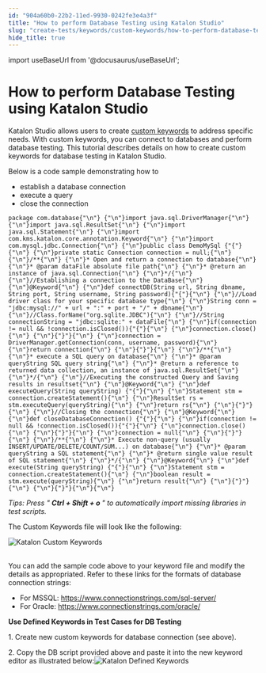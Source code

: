 ```yaml
---
id: "904a60b0-22b2-11ed-9930-0242fe3e4a3f"
title: "How to perform Database Testing using Katalon Studio"
slug: "create-tests/keywords/custom-keywords/how-to-perform-database-testing-using-katalon-studio"
hide_title: true
---
```

import useBaseUrl from '@docusaurus/useBaseUrl';


# <a id="id" class="anchor_top_offset"/><a id="ariaid-title1" class="anchor_top_offset"/>How to perform Database Testing using <span xmlns="http://www.w3.org/1999/xhtml" className="ph">Katalon Studio</span> 

<p xmlns="http://www.w3.org/1999/xhtml" className="p">Katalon Studio allows users to create <a className="xref" href="/create-tests/keywords/custom-keywords/introduction-to-custom-keywords-in-katalon-studio">custom keywords</a> to address specific needs. With custom keywords, you can connect to databases and perform database testing. This tutorial describes details on how to create custom keywords for database testing in Katalon Studio.</p> 
<p xmlns="http://www.w3.org/1999/xhtml" className="p">Below is a code sample demonstrating how to</p> 
<ul xmlns="http://www.w3.org/1999/xhtml" className="ul"><li className="li">establish a database connection</li><li className="li">execute a query</li><li className="li">close  the connection</li></ul> 
<pre xmlns="http://www.w3.org/1999/xhtml" className="pre codeblock"><code>package com.database{"\n"} {"\n"}import java.sql.DriverManager{"\n"} {"\n"}import java.sql.ResultSet{"\n"} {"\n"}import java.sql.Statement{"\n"} {"\n"}import com.kms.katalon.core.annotation.Keyword{"\n"} {"\n"}import com.mysql.jdbc.Connection{"\n"} {"\n"}public class DemoMySql {"{"}{"\n"} {"\n"}private static Connection connection = null;{"\n"} {"\n"}/**{"\n"} {"\n"}* Open and return a connection to database{"\n"} {"\n"}* @param dataFile absolute file path{"\n"} {"\n"}* @return an instance of java.sql.Connection{"\n"} {"\n"}*/{"\n"} {"\n"}//Establishing a connection to the DataBase{"\n"} {"\n"}@Keyword{"\n"} {"\n"}def connectDB(String url, String dbname, String port, String username, String password){"{"}{"\n"} {"\n"}//Load driver class for your specific database type{"\n"} {"\n"}String conn = "jdbc:mysql://" + url + ":" + port + "/" + dbname{"\n"} {"\n"}//Class.forName("org.sqlite.JDBC"){"\n"} {"\n"}//String connectionString = "jdbc:sqlite:" + dataFile{"\n"} {"\n"}if(connection != null &amp;&amp; !connection.isClosed()){"{"}{"\n"} {"\n"}connection.close(){"\n"} {"\n"}{"}"}{"\n"} {"\n"}connection = DriverManager.getConnection(conn, username, password){"\n"} {"\n"}return connection{"\n"} {"\n"}{"}"}{"\n"} {"\n"}/**{"\n"} {"\n"}* execute a SQL query on database{"\n"} {"\n"}* @param queryString SQL query string{"\n"} {"\n"}* @return a reference to returned data collection, an instance of java.sql.ResultSet{"\n"} {"\n"}*/{"\n"} {"\n"}//Executing the constructed Query and Saving results in resultset{"\n"} {"\n"}@Keyword{"\n"} {"\n"}def executeQuery(String queryString) {"{"}{"\n"} {"\n"}Statement stm = connection.createStatement(){"\n"} {"\n"}ResultSet rs = stm.executeQuery(queryString){"\n"} {"\n"}return rs{"\n"} {"\n"}{"}"}{"\n"} {"\n"}//Closing the connection{"\n"} {"\n"}@Keyword{"\n"} {"\n"}def closeDatabaseConnection() {"{"}{"\n"} {"\n"}if(connection != null &amp;&amp; !connection.isClosed()){"{"}{"\n"} {"\n"}connection.close(){"\n"} {"\n"}{"}"}{"\n"} {"\n"}connection = null{"\n"} {"\n"}{"}"}{"\n"} {"\n"}/**{"\n"} {"\n"}* Execute non-query (usually INSERT/UPDATE/DELETE/COUNT/SUM...) on database{"\n"} {"\n"}* @param queryString a SQL statement{"\n"} {"\n"}* @return single value result of SQL statement{"\n"} {"\n"}*/{"\n"} {"\n"}@Keyword{"\n"} {"\n"}def execute(String queryString) {"{"}{"\n"} {"\n"}Statement stm = connection.createStatement(){"\n"} {"\n"}boolean result = stm.execute(queryString){"\n"} {"\n"}return result{"\n"} {"\n"}{"}"}{"\n"} {"\n"}{"}"}{"\n"}{"\n"}</code></pre> 
<p xmlns="http://www.w3.org/1999/xhtml" className="p">   <em className="ph i">Tips: Press "</em>   <strong className="ph b">     <em className="ph i">Ctrl + Shift +       o</em>   </strong>   <em className="ph i">" to automatically import missing libraries in     test scripts.</em> </p> 
<p xmlns="http://www.w3.org/1999/xhtml" className="p">The Custom Keywords file will look like the following:</p> 
<p xmlns="http://www.w3.org/1999/xhtml" className="p">   <img className="image" src={useBaseUrl("https://github.com/katalon-studio/docs-images/raw/master/katalon-studio/tutorials/connect_db_gui_testing/Test-Explorer_Custom-Keywords.png")} alt="Katalon Custom Keywords" /><br /><br /> </p> 
<p xmlns="http://www.w3.org/1999/xhtml" className="p">You can add the sample code above to your keyword file and   modify the details as appropriated. Refer to these links for the   formats of database connection strings:</p> 
<ul xmlns="http://www.w3.org/1999/xhtml" className="ul"><li className="li">For MSSQL: <a className="xref j-external-link" href="https://www.connectionstrings.com/sql-server/" target="_blank">https://www.connectionstrings.com/sql-server/</a>   </li><li className="li">For Oracle: <a className="xref j-external-link" href="https://www.connectionstrings.com/oracle/" target="_blank">https://www.connectionstrings.com/oracle/</a>   </li></ul> 
<p xmlns="http://www.w3.org/1999/xhtml" className="p">   <strong className="ph b">Use Defined Keywords in Test Cases for DB     Testing</strong> </p> 
<p xmlns="http://www.w3.org/1999/xhtml" className="p">1. Create new custom keywords for database connection (see   above).</p> 
<p xmlns="http://www.w3.org/1999/xhtml" className="p">2. Copy the DB script provided above and paste it into the new   keyword editor as illustrated below:<img className="image" src={useBaseUrl("https://github.com/katalon-studio/docs-images/raw/master/katalon-studio/tutorials/connect_db_gui_testing/DB-Testing.png")} alt="Katalon Defined Keywords" /><br /><br /> </p> 
